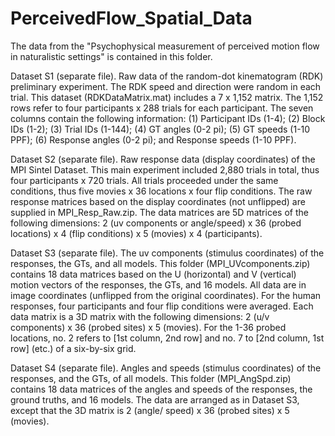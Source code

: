 # PerceivedFlow_Spatial_Data
The data from the "Psychophysical measurement of perceived motion flow in naturalistic settings" is contained in this folder.

Dataset S1 (separate file). Raw data of the random-dot kinematogram (RDK) preliminary experiment. The RDK speed and direction were random in each trial. This dataset (RDKDataMatrix.mat) includes a 7 x 1,152  matrix. The 1,152 rows refer to four participants x 288 trials for each participant. The seven columns contain the following information: (1) Participant IDs (1-4); (2) Block IDs (1-2); (3) Trial IDs (1-144); (4) GT angles (0-2 pi); (5) GT speeds (1-10 PPF); (6) Response angles (0-2 pi);  and Response speeds (1-10 PPF). 

Dataset S2 (separate file). Raw response data (display coordinates) of the MPI Sintel Dataset. This main experiment included 2,880 trials in total, thus four participants x 720 trials. All trials proceeded under the same conditions, thus five movies x 36 locations x four flip conditions. The raw response matrices based on the display coordinates (not unflipped) are supplied in MPI_Resp_Raw.zip. The data matrices are 5D matrices of the following dimensions: 2 (uv components or angle/speed) x 36 (probed locations) x 4 (flip conditions) x 5 (movies)  x 4 (participants).

Dataset S3 (separate file). The uv components (stimulus coordinates) of the responses, the GTs, and all models. This folder (MPI_UVcomponents.zip) contains 18 data matrices based on the U (horizontal) and V (vertical) motion vectors of the responses, the GTs, and 16 models. All data are in image coordinates (unflipped from the original coordinates). For the human responses, four participants and four flip conditions were averaged. Each data matrix is a 3D matrix with the following dimensions: 2 (u/v components) x 36 (probed sites) x 5 (movies). For the 1-36 probed locations, no. 2 refers to [1st column, 2nd row] and no. 7 to [2nd column, 1st row] (etc.) of a six-by-six grid. 

Dataset S4 (separate file). Angles and speeds (stimulus coordinates) of the responses, and the GTs, of all models. This folder (MPI_AngSpd.zip) contains 18 data matrices of the angles and speeds of the responses, the ground truths, and 16 models. The data are arranged as in Dataset S3, except that the 3D matrix is 2 (angle/ speed) x 36 (probed sites) x 5 (movies).
